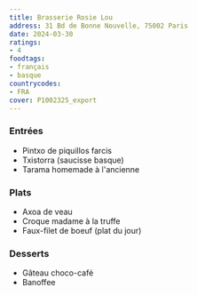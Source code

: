 ```yaml
---
title: Brasserie Rosie Lou
address: 31 Bd de Bonne Nouvelle, 75002 Paris
date: 2024-03-30
ratings:
- 4
foodtags:
- français
- basque
countrycodes:
- FRA
cover: P1002325_export
---
```


### Entrées
- Pintxo de piquillos farcis
- Txistorra (saucisse basque)
- Tarama homemade à l'ancienne

### Plats
- Axoa de veau
- Croque madame à la truffe
- Faux-filet de boeuf (plat du jour)

### Desserts
- Gâteau choco-café
- Banoffee